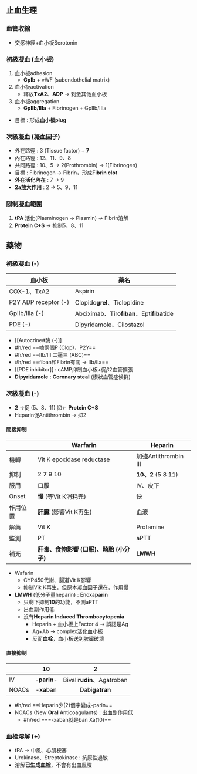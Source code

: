 ## 止血生理
### 血管收縮
+ 交感神經+血小板Serotonin
### 初級凝血 (血小板)
1. 血小板adhesion
	- **GpIb** + vWF (subendothelial matrix)
2. 血小板activation
	- 釋放**TxA2**、**ADP** -> 刺激其他血小板
3. 血小板aggregation
	- **GpIIb/IIIa** + Fibrinogen + GpIIb/IIIa
- 目標 : 形成**血小板plug**
### 次級凝血 (凝血因子)
- 外在路徑 : 3 (Tissue factor) + **7**
- 內在路徑 : 12、11、9、8
- 共同路徑 : 10、5 -> 2(Prothrombin) -> 1(Fibrinogen)
- 目標 : Fibrinogen -> Fibrin，形成**Fibrin clot**
- **外在活化內在** : 7 -> 9
- **2a放大作用** : 2 -> 5、9、11
### 限制凝血範圍
1. **tPA** 活化(Plasminogen -> Plasmin) -> Fibrin溶解
2. **Protein C+S** -> 抑制5、8、11
## 藥物
### 初級凝血 (-)
| 血小板               | 藥名                               |
|----------------------|------------------------------------|
| COX-1、TxA2          | Aspirin                            |
| P2Y ADP receptor (-) | Clopido**grel**、Ticlopidine           |
| GpIIb/IIIa (-)       | Abciximab、Tiro**fiban**、Epti**fiba**tide |
| PDE (-)              | Dipyridamole、Cilostazol           |
- [[Autocrine#酶 (-)]]
- #h/red ==嗑兩個P (Clop)，P2Y==
- #h/red ==IIb/III 二逼三 (ABC)==
- #h/red ==fiban和Fibrin有關 -> IIb/IIa==
- [[PDE inhibitor]] : cAMP抑制血小板+促$\beta2$血管擴張
- **Dipyridamole** : **Coronary steal** (楔狀血管症候群)
### 次級凝血 (-)
- **2** ->促 (5、8、11) 抑<- **Protein C+S**
- Heparin促Antithrombin -> 抑2
#### 間接抑制
|          | Warfarin                          | Heparin              |
|----------|-----------------------------------|----------------------|
| 機轉     | Vit K epoxidase reductase         | 加強Antithrombin III |
| 抑制     | 2 **7** 9 10                          | **10、2** (5 8 11)       |
| 服用     | 口服                              | IV、皮下             |
| Onset    | **慢** (等Vit K消耗完)                              | 快                   |
| 作用位置 | **肝臟** (影響Vit K再生)                          | 血液                 |
| 解藥     | Vit K                             | Protamine            |
| 監測     | PT                                | aPTT                 |
| 補充     | **肝毒、食物影響 (口服)、畸胎 (小分子)** | **LMWH**                 |
- Wafarin
	- CYP450代謝、腸道Vit K影響
	- 抑制Vik K再生，但原本凝血因子還在，作用慢
- **LMWH** (低分子量heparin) : Enoxa**parin**
	- 只剩下抑制**10**的功能，不測aPTT
	- 出血副作用低
	- 沒有**Heparin Induced Thrombocytopenia**
		- Heparin + 血小板上Factor 4 -> 誤認是Ag
		- Ag+Ab -> complex活化血小板
		- 反而**血栓**，血小板送到脾臟破壞
#### 直接抑制
|       |   10  |            2           |
|-------|:-----:|:----------------------:|
| IV    | -**parin**- | Bivali**rudin**、Agatroban |
| NOACs | -**xa**ban | Dabi**gatran**             |
- #h/red ==Heparin少(2)個字變成-parin==
- NOACs (New **Oral** Anticoagulants) : 出血副作用低
	- #h/red ===-xaban就是ban Xa(10)==
### 血栓溶解 (+)
- tPA -> 中風、心肌梗塞
- Urokinase、Streptokinase : 抗原性過敏
- 溶解**已生成血栓**，不會有出血風險

